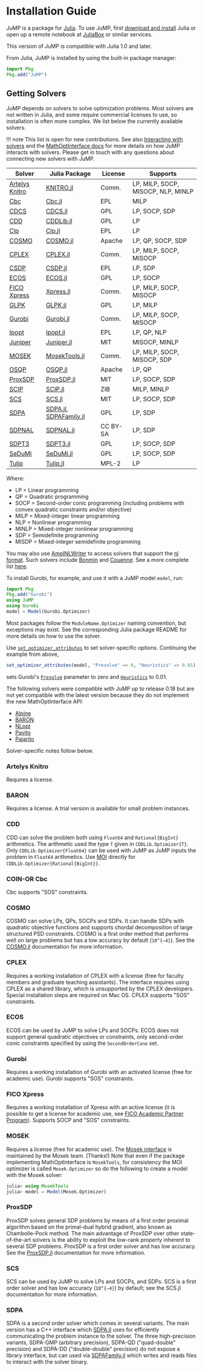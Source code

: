 Installation Guide
==================

JuMP is a package for [Julia](https://julialang.org). To use JuMP, first
[download and install](https://julialang.org/downloads/) Julia or open up
a remote notebook at [JuliaBox](https://www.juliabox.com/) or similar services.

This version of JuMP is compatible with Julia 1.0 and later.

From Julia, JuMP is installed by using the built-in package manager:
```julia
import Pkg
Pkg.add("JuMP")
```

Getting Solvers
---------------

JuMP depends on solvers to solve optimization problems. Most solvers are not
written in Julia, and some require commercial licenses to use, so installation
is often more complex. We list below the currently available solvers.

!!! note
    This list is open for new contributions. See also
    [Interacting with solvers](@ref) and the
    [MathOptInterface docs](http://www.juliaopt.org/MathOptInterface.jl/v0.9.1/)
    for more details on how JuMP interacts with solvers. Please get in touch
    with any questions about connecting new solvers with JuMP.


| Solver                                                                         | Julia Package                                                                    | License  | Supports                           |
| ------------------------------------------------------------------------------ | -------------------------------------------------------------------------------- | -------- | ---------------------------------- |
| [Artelys Knitro](https://www.artelys.com/knitro)                               | [KNITRO.jl](https://github.com/JuliaOpt/KNITRO.jl)                               | Comm.    | LP, MILP, SOCP, MISOCP, NLP, MINLP |
| [Cbc](https://github.com/coin-or/Cbc)                                          | [Cbc.jl](https://github.com/JuliaOpt/Cbc.jl)                                     | EPL      | MILP                               |
| [CDCS](https://github.com/oxfordcontrol/CDCS)                                  | [CDCS.jl](https://github.com/oxfordcontrol/CDCS.jl)                              | GPL      | LP, SOCP, SDP                      |
| [CDD](https://github.com/cddlib/cddlib)                                        | [CDDLib.jl](https://github.com/JuliaPolyhedra/CDDLib.jl)                         | GPL      | LP                                 |
| [Clp](https://github.com/coin-or/Clp)                                          | [Clp.jl](https://github.com/JuliaOpt/Clp.jl)                                     | EPL      | LP                                 |
| [COSMO](https://github.com/oxfordcontrol/COSMO.jl)                             | [COSMO.jl](https://github.com/oxfordcontrol/COSMO.jl)                            | Apache   | LP, QP, SOCP, SDP                  |
| [CPLEX](http://www-01.ibm.com/software/commerce/optimization/cplex-optimizer/) | [CPLEX.jl](https://github.com/JuliaOpt/CPLEX.jl)                                 | Comm.    | LP, MILP, SOCP, MISOCP             |
| [CSDP](https://github.com/coin-or/Csdp)                                        | [CSDP.jl](https://github.com/JuliaOpt/CSDP.jl)                                   | EPL      | LP, SDP                            |
| [ECOS](https://github.com/ifa-ethz/ecos)                                       | [ECOS.jl](https://github.com/JuliaOpt/ECOS.jl)                                   | GPL      | LP, SOCP                           |
| [FICO Xpress](http://www.fico.com/en/products/fico-xpress-optimization-suite)  | [Xpress.jl](https://github.com/JuliaOpt/Xpress.jl)                               | Comm.    | LP, MILP, SOCP, MISOCP             |
| [GLPK](http://www.gnu.org/software/glpk/)                                      | [GLPK.jl](https://github.com/JuliaOpt/GLPK.jl)                                   | GPL      | LP, MILP                           |
| [Gurobi](http://gurobi.com)                                                    | [Gurobi.jl](https://github.com/JuliaOpt/Gurobi.jl)                               | Comm.    | LP, MILP, SOCP, MISOCP             |
| [Ipopt](https://github.com/coin-or/Ipopt)                                      | [Ipopt.jl](https://github.com/JuliaOpt/Ipopt.jl)                                 | EPL      | LP, QP, NLP                        |
| [Juniper](https://github.com/lanl-ansi/Juniper.jl)                             | [Juniper.jl](https://github.com/lanl-ansi/Juniper.jl)                            | MIT      | MISOCP, MINLP                      |
| [MOSEK](http://www.mosek.com/)                                                 | [MosekTools.jl](https://github.com/JuliaOpt/MosekTools.jl)                       | Comm.    | LP, MILP, SOCP, MISOCP, SDP        |
| [OSQP](https://osqp.org/)                                                      | [OSQP.jl](https://github.com/oxfordcontrol/OSQP.jl)                              | Apache   | LP, QP                             |
| [ProxSDP](https://github.com/mariohsouto/ProxSDP.jl)                           | [ProxSDP.jl](https://github.com/mariohsouto/ProxSDP.jl)                          | MIT      | LP, SOCP, SDP                      |
| [SCIP](https://scip.zib.de/)                                                   | [SCIP.jl](https://github.com/SCIP-Interfaces/SCIP.jl)                            | ZIB      | MILP, MINLP                        |
| [SCS](https://github.com/cvxgrp/scs)                                           | [SCS.jl](https://github.com/JuliaOpt/SCS.jl)                                     | MIT      | LP, SOCP, SDP                      |
| [SDPA](http://sdpa.sourceforge.net/)                                           | [SDPA.jl](https://github.com/JuliaOpt/SDPA.jl), [SDPAFamily.jl](https://github.com/ericphanson/SDPAFamily.jl)                                   | GPL      | LP, SDP                            |
| [SDPNAL](https://blog.nus.edu.sg/mattohkc/softwares/sdpnalplus/)               | [SDPNAL.jl](https://github.com/JuliaOpt/SDPNAL.jl)                               | CC BY-SA | LP, SDP                            |
| [SDPT3](https://blog.nus.edu.sg/mattohkc/softwares/sdpt3/)                     | [SDPT3.jl](https://github.com/JuliaOpt/SDPT3.jl)                                 | GPL      | LP, SOCP, SDP                      |
| [SeDuMi](http://sedumi.ie.lehigh.edu/)                                         | [SeDuMi.jl](https://github.com/JuliaOpt/SeDuMi.jl)                               | GPL      | LP, SOCP, SDP                      |
| [Tulip](https://github.com/ds4dm/Tulip.jl)                                     | [Tulip.jl](https://github.com/ds4dm/Tulip.jl)                                    | MPL-2    | LP                                 |

Where:

-   LP = Linear programming
-   QP = Quadratic programming
-   SOCP = Second-order conic programming (including problems with convex quadratic constraints and/or objective)
-   MILP = Mixed-integer linear programming
-   NLP = Nonlinear programming
-   MINLP = Mixed-integer nonlinear programming
-   SDP = Semidefinite programming
-   MISDP = Mixed-integer semidefinite programming

You may also use [AmplNLWriter](https://github.com/JuliaOpt/AmplNLWriter.jl) to
access solvers that support the [nl format](https://en.wikipedia.org/wiki/Nl_(format)).
Such solvers include [Bonmin](https://github.com/coin-or/Bonmin) and
[Couenne](https://github.com/coin-or/Couenne). See a more complete list
[here](https://ampl.com/products/solvers/all-solvers-for-ampl/).

To install Gurobi, for example, and use it with a JuMP model `model`, run:

```julia
import Pkg
Pkg.add("Gurobi")
using JuMP
using Gurobi
model = Model(Gurobi.Optimizer)
```

Most packages follow the `ModuleName.Optimizer` naming convention, but
exceptions may exist. See the corresponding Julia package README for more
details on how to use the solver.

Use [`set_optimizer_attributes`](@ref) to set solver-specific options. Continuing the
example from above,
```julia
set_optimizer_attributes(model, "Presolve" => 0, "Heuristics" => 0.01)
```
sets Gurobi's
[`Presolve`](https://www.gurobi.com/documentation/8.1/refman/presolve.html#parameter:Presolve)
parameter to zero and
[`Heuristics`](https://www.gurobi.com/documentation/8.1/refman/heuristics.html#parameter:Heuristics)
to 0.01.

The following solvers were compatible with JuMP up to release 0.18 but are
not yet compatible with the latest version because they do not implement the
new MathOptInterface API:

- [Alpine](https://github.com/lanl-ansi/Alpine.jl)
- [BARON](https://github.com/joehuchette/BARON.jl)
- [NLopt](https://github.com/JuliaOpt/NLopt.jl)
- [Pavito](https://github.com/JuliaOpt/Pavito.jl)
- [Pajarito](https://github.com/JuliaOpt/Pajarito.jl)

Solver-specific notes follow below.

### Artelys Knitro

Requires a license.

### BARON

Requires a license. A trial version is available for small problem instances.

### CDD

CDD can solve the problem both using `Float64` and `Rational{BigInt}`
arithmetics. The arithmetic used the type `T` given in `CDDLib.Optimizer{T}`.
Only `CDDLib.Optimizer{Float64}` can be used with JuMP as JuMP inputs the
problem in `Float64` arithmetics. Use [MOI](https://github.com/JuliaOpt/MathOptInterface.jl)
directly for `CDDLib.Optimizer{Rational{BigInt}}`.

### COIN-OR Cbc

Cbc supports "SOS" constraints.

### COSMO

COSMO can solve LPs, QPs, SOCPs and SDPs. It can handle SDPs with
 quadratic objective functions and supports chordal decomposition of large structured
PSD constraints. COSMO is a first order method that performs well on large problems
but has a low accuracy by default (``10^{−4}``).
See the [COSMO.jl](https://oxfordcontrol.github.io/COSMO.jl/stable/)
documentation for more information.

### CPLEX

Requires a working installation of CPLEX with a license (free for faculty
members and graduate teaching assistants). The interface requires using CPLEX as
a shared library, which is unsupported by the CPLEX developers. Special
installation steps are required on Mac OS. CPLEX supports "SOS" constraints.

### ECOS

ECOS can be used by JuMP to solve LPs and SOCPs. ECOS does not support general
quadratic objectives or constraints, only second-order conic constraints
specified by using the `SecondOrderCone` set.

### Gurobi

Requires a working installation of Gurobi with an activated license (free for
academic use). Gurobi supports "SOS" constraints.

### FICO Xpress

Requires a working installation of Xpress with an active license (it is possible
to get a license for academic use, see
[FICO Academic Partner Program](http://subscribe.fico.com/Academic-Partner-Program)).
Supports SOCP and "SOS" constraints.

### MOSEK

Requires a license (free for academic use).
The [Mosek interface](https://github.com/JuliaOpt/Mosek.jl) is maintained by
the Mosek team. (Thanks!)
Note that even if the package implementing MathOptInterface is `MosekTools`,
for consistency the MOI optimizer is called `Mosek.Optimizer` so do the
following to create a model with the Mosek solver:
```julia
julia> using MosekTools
julia> model = Model(Mosek.Optimizer)
```

### ProxSDP

ProxSDP solves general SDP problems by means of a first order proximal algorithm
based on the primal-dual hybrid gradient, also known as Chambolle-Pock method.
The main advantage of ProxSDP over other state-of-the-art solvers is the ability
to exploit the low-rank property inherent to several SDP problems. ProxSDP
is a first order solver and has low accuracy. See the [ProxSDP.jl](https://github.com/mariohsouto/ProxSDP.jl)
documentation for more information.

### SCS

SCS can be used by JuMP to solve LPs and SOCPs, and SDPs. SCS is a first order
solver and has low accuracy (``10^{−4}``) by default; see the SCS.jl
documentation for more information.

### SDPA

SDPA is a second order solver which comes in several variants. The main version has a C++ interface which [SDPA.jl](https://github.com/JuliaOpt/SDPA.jl) uses for efficiently communicating the problem instance to the solver. The three high-precision variants, SDPA-GMP (arbitrary precision), SDPA-QD ("quad-double" precision) and SDPA-DD ("double-double" precision) do not expose a library interface, but can used via [SDPAFamily.jl](https://github.com/ericphanson/SDPAFamily.jl) which writes and reads files to interact with the solver binary.
